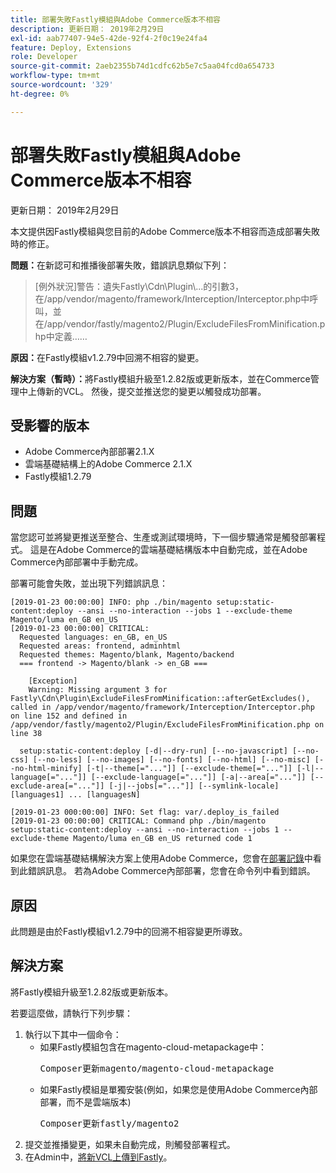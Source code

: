 ```yaml
---
title: 部署失敗Fastly模組與Adobe Commerce版本不相容
description: 更新日期： 2019年2月29日
exl-id: aab77407-94e5-42de-92f4-2f0c19e24fa4
feature: Deploy, Extensions
role: Developer
source-git-commit: 2aeb2355b74d1cdfc62b5e7c5aa04fcd0a654733
workflow-type: tm+mt
source-wordcount: '329'
ht-degree: 0%

---
```


# 部署失敗Fastly模組與Adobe Commerce版本不相容

更新日期： 2019年2月29日

本文提供因Fastly模組與您目前的Adobe Commerce版本不相容而造成部署失敗時的修正。

**問題：**&#x200B;在新認可和推播後部署失敗，錯誤訊息類似下列：

>\[例外狀況\]警告：遺失Fastly\\Cdn\\Plugin\\...的引數3，在/app/vendor/magento/framework/Interception/Interceptor.php中呼叫，並在/app/vendor/fastly/magento2/Plugin/ExcludeFilesFromMinification.php中定義……

**原因：**&#x200B;在Fastly模組v1.2.79中回溯不相容的變更。

**解決方案（暫時）：**&#x200B;將Fastly模組升級至1.2.82版或更新版本，並在Commerce管理中上傳新的VCL。 然後，提交並推送您的變更以觸發成功部署。

## 受影響的版本

* Adobe Commerce內部部署2.1.X
* 雲端基礎結構上的Adobe Commerce 2.1.X
* Fastly模組1.2.79

## 問題

當您認可並將變更推送至整合、生產或測試環境時，下一個步驟通常是觸發部署程式。 這是在Adobe Commerce的雲端基礎結構版本中自動完成，並在Adobe Commerce內部部署中手動完成。

部署可能會失敗，並出現下列錯誤訊息：

```
[2019-01-23 00:00:00] INFO: php ./bin/magento setup:static-content:deploy --ansi --no-interaction --jobs 1 --exclude-theme Magento/luma en_GB en_US
[2019-01-23 00:00:00] CRITICAL:
  Requested languages: en_GB, en_US
  Requested areas: frontend, adminhtml
  Requested themes: Magento/blank, Magento/backend
  === frontend -> Magento/blank -> en_GB ===

    [Exception]
    Warning: Missing argument 3 for Fastly\Cdn\Plugin\ExcludeFilesFromMinification::afterGetExcludes(), called in /app/vendor/magento/framework/Interception/Interceptor.php on line 152 and defined in /app/vendor/fastly/magento2/Plugin/ExcludeFilesFromMinification.php on line 38

  setup:static-content:deploy [-d|--dry-run] [--no-javascript] [--no-css] [--no-less] [--no-images] [--no-fonts] [--no-html] [--no-misc] [--no-html-minify] [-t|--theme[="..."]] [--exclude-theme[="..."]] [-l|--language[="..."]] [--exclude-language[="..."]] [-a|--area[="..."]] [--exclude-area[="..."]] [-j|--jobs[="..."]] [--symlink-locale] [languages1] ... [languagesN]

[2019-01-23 000:00:00] INFO: Set flag: var/.deploy_is_failed
[2019-01-23 00:00:00] CRITICAL: Command php ./bin/magento setup:static-content:deploy --ansi --no-interaction --jobs 1 --exclude-theme Magento/luma en_GB en_US returned code 1
```

如果您在雲端基礎結構解決方案上使用Adobe Commerce，您會在[部署記錄](https://experienceleague.adobe.com/en/docs/commerce-cloud-service/user-guide/develop/test/log-locations)中看到此錯誤訊息。 若為Adobe Commerce內部部署，您會在命令列中看到錯誤。

## 原因

此問題是由於Fastly模組v1.2.79中的回溯不相容變更所導致。

## 解決方案

將Fastly模組升級至1.2.82版或更新版本。

若要這麼做，請執行下列步驟：

1. 執行以下其中一個命令：
   * 如果Fastly模組包含在magento-cloud-metapackage中：    <pre>Composer更新magento/magento-cloud-metapackage</pre>
   * 如果Fastly模組是單獨安裝(例如，如果您是使用Adobe Commerce內部部署，而不是雲端版本) <pre>Composer更新fastly/magento2</pre>
1. 提交並推播變更，如果未自動完成，則觸發部署程式。
1. 在Admin中，[將新VCL上傳到Fastly](https://experienceleague.adobe.com/en/docs/commerce-cloud-service/user-guide/cdn/setup-fastly/fastly-configuration#upload-vcl-snippets)。
